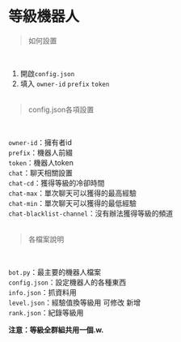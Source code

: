 # 等級機器人

> 如何設置 

</br>

1.  開啟`config.json`
2.  填入 `owner-id` `prefix` `token`
</br></br>
> config.json各項設置

</br>

`owner-id`：擁有者id</br>
`prefix`：機器人前綴</br>
`token`：機器人token</br>
`chat`：聊天相關設置</br>
`chat-cd`：獲得等級的冷卻時間</br>
`chat-max`：單次聊天可以獲得的最高經驗</br>
`chat-min`：單次聊天可以獲得的最低經驗</br>
`chat-blacklist-channel`：沒有辦法獲得等級的頻道
</br></br>
> 各檔案說明

</br>

`bot.py`：最主要的機器人檔案</br>
`config.json`：設定機器人的各種東西</br>
`info.json`：抓資料用</br>
`level.json`：經驗值換等級用 可修改 新增</br>
`rank.json`：紀錄等級用

**注意：等級全群組共用一個.w.**
